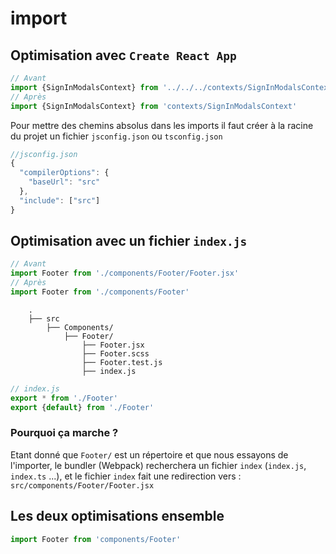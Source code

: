 # import

## Optimisation avec `Create React App`

```javascript
// Avant
import {SignInModalsContext} from '../../../contexts/SignInModalsContext.jsx'
// Après
import {SignInModalsContext} from 'contexts/SignInModalsContext'
```

Pour mettre des chemins absolus dans les imports il faut créer à la racine du projet un fichier `jsconfig.json` ou `tsconfig.json`

```javascript
//jsconfig.json
{
  "compilerOptions": {
    "baseUrl": "src"
  },
  "include": ["src"]
}
```

## Optimisation avec un fichier `index.js`

```javascript
// Avant 
import Footer from './components/Footer/Footer.jsx'
// Après
import Footer from './components/Footer'
```

```text
    .
    ├── src
        ├── Components/
            ├── Footer/
                ├── Footer.jsx
                ├── Footer.scss
                ├── Footer.test.js
                ├── index.js
```

```javascript
// index.js
export * from './Footer'
export {default} from './Footer'
```

### Pourquoi ça marche ?

Etant donné que `Footer/` est un répertoire et que nous essayons de l'importer, le bundler (Webpack) recherchera un fichier `index` (`index.js`, `index.ts` ...), et le fichier `index` fait une redirection vers : `src/components/Footer/Footer.jsx`

## Les deux optimisations ensemble

```javascript
import Footer from 'components/Footer'
```
